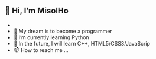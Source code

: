 👋 Hi, I’m MisolHo
-
-
- 👀 My dream is to become a programmer
- 🌱 I’m currently learning Python
- 💞️ In the future, I will learn C++, HTML5/CSS3/JavaScrip
- 📫 How to reach me ...

<!---
MisolHoDEV/MisolHoDEV is a ✨ special ✨ repository because its `README.md` (this file) appears on your GitHub profile.
You can click the Preview link to take a look at your changes.
--->
